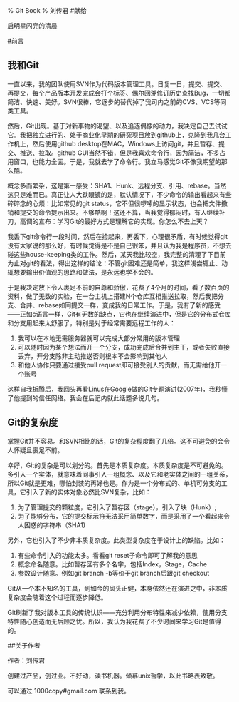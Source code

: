 % Git Book
% 刘传君
#献给

启明星闪亮的清晨

#前言

## 我和Git

一直以来，我的团队使用SVN作为代码版本管理工具。日复一日，提交、提交、再提交，每个产品版本开发完成会打个标签、偶尔回溯修订历史查找Bug，一切都简洁、快速、美好。SVN很棒，它逐步的替代掉了我司内之前的CVS、VCS等同类工具。

然后，Git出现。基于对新事物的渴望、以及追逐偶像的动力，我决定自己去试试它。我把独立进行的、处于商业化早期的研究项目放到github上，克隆到我几台工作机上，然后使用github desktop在MAC，Windows上访问git，并且暂存、提交、推送、拉取。github GUI当然不错，但是我喜欢命令行，因为简洁，不多占用窗口，也能力全面。于是，我就去学了命令行。我立马感觉Git不像我期望的那么酷。

概念多而繁杂，这是第一感受：SHA1、Hunk、远程分支、引用、rebase。当然这只是难而已。真正让人大跌眼镜的是，默认情况下，不少命令的输出看起来有些碎碎念的心烦：比如常见的git status，它不但很啰嗦的显示状态，也会把文件撤销和提交的命令提示出来。不够酷啊！这还不算，当我觉得郁闷时，有人继续补刀，高调的宣布：学习Git的最好方式是理解它的实现。你怎么不去上天？

我丢下git命令行一段时间，然后在捡起来，再丢下，心理很矛盾，有时候觉得git没有大家说的那么好，有时候觉得是不是自己很笨，并且认为我是程序员，不想去碰这些house-keeping类的工作。然后，某天我比较空，我完整的清理了下目前为止对git的看法，得出这样的结论：不管git困难还是简单，我这样浅尝辄止、动辄想要输出价值观的思路和做法，是永远也学不会的。

于是我决定放下令人裹足不前的自尊和骄傲，花费了4个月的时间，看了数百页的资料，做了无数的实验，在一台主机上搭建N个仓库互相推送拉取，然后我把分支、合并、rebase如同提交一样，变成我的日常工作。于是，我有了新的感受——正如c语言一样，Git有无数的缺点，它也在继续演进中，但是它的分布式仓库和分支用起来太舒服了，特别是对于经常需要远程工作的人：

1. 我可以在本地无需服务器就可以完成大部分常用的版本管理
2. 可以随时因为某个想法而开一个分支，成功完成后合并到主干，或者失败直接丢弃，开分支除非主动推送否则根本不会影响到其他人
3. 和他人协作只要通过接受pull request即可接受别人的贡献，而无需给他开一个账号

这样自我折腾后，我回头再看Linus在Google做的Git专题演讲(2007年)，我秒懂了他提到的信任网络。我会在后记内就此话题多说几句。


## Git的复杂度

掌握Git并不容易。和SVN相比的话，Git的复杂程度翻了几倍。这不可避免的会令人怀疑且裹足不前。

幸好，Git的复杂是可以划分的。首先是本质复杂度。本质复杂度是不可避免的。多引入一个实体，就意味着同事引入一组概念、以及它和老实体之间的一组关系，所以Git就是更难，哪怕封装的再好也是。作为是一个分布式的、单机可分支的工具，它引入了新的实体对象必然比SVN复杂，比如：

1. 为了管理提交的颗粒度，它引入了暂存区（stage），引入了块（Hunk）; 
2. 为了能够分布，它的提交标示符无法采用简单数字，而是采用了一个看起来令人困惑的字符串（SHA1)

另外，它也引入了不少非本质复杂度。此类型复杂度在于设计上的缺陷。比如：

1. 有些命令引入的功能太多。看看git reset子命令即可了解我的意思
2. 概念命名随意。比如暂存区有多个名字，包括Index，Stage，Cache
3. 参数设计随意。例如git branch -b等价于git branch后跟git checkout 

Git从一个本不知名的工具，到如今的风头正健，本身依然还在演进之中，非本质复杂度会随着这个过程而逐步降低。

Git刷新了我对版本工具的传统认识——充分利用分布特性来减少依赖，使用分支特性随心创造而无后顾之忧。所以，我认为我花费了不少时间来学习Git是值得的。

##关于作者

作者：刘传君

创建过产品，创过业。不好动，读书机器。倾慕unix哲学，以此书略表致敬。

可以通过 1000copy#gmail.com 联系到我。
